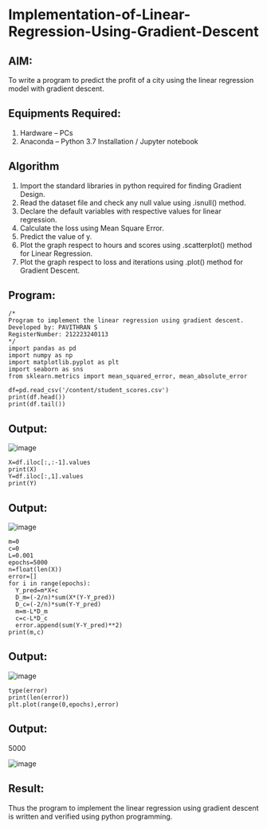 # Implementation-of-Linear-Regression-Using-Gradient-Descent

## AIM:

To write a program to predict the profit of a city using the linear regression model with gradient descent.

## Equipments Required:

1. Hardware – PCs
2. Anaconda – Python 3.7 Installation / Jupyter notebook

## Algorithm

1. Import the standard libraries in python required for finding Gradient Design.
2. Read the dataset file and check any null value using .isnull() method. 
3. Declare the default variables with respective values for linear regression.
4. Calculate the loss using Mean Square Error.
5. Predict the value of y.
6. Plot the graph respect to hours and scores using .scatterplot() method for Linear Regression.
7. Plot the graph respect to loss and iterations using .plot() method for Gradient Descent.


## Program:

```
/*
Program to implement the linear regression using gradient descent.
Developed by: PAVITHRAN S
RegisterNumber: 212223240113
*/
import pandas as pd
import numpy as np
import matplotlib.pyplot as plt
import seaborn as sns
from sklearn.metrics import mean_squared_error, mean_absolute_error
```
```
df=pd.read_csv('/content/student_scores.csv')
print(df.head())
print(df.tail())
```

## Output:

![image](https://github.com/user-attachments/assets/132ed7d6-78fc-4ca8-9b7b-abd3a803e6c5)

```
X=df.iloc[:,:-1].values
print(X)
Y=df.iloc[:,1].values
print(Y)

```

## Output:
![image](https://github.com/user-attachments/assets/aac7cbe8-fcca-46ff-b24c-ffa36df669f2)

```
m=0
c=0
L=0.001
epochs=5000
n=float(len(X))
error=[]
for i in range(epochs):
  Y_pred=m*X+c
  D_m=(-2/n)*sum(X*(Y-Y_pred))
  D_c=(-2/n)*sum(Y-Y_pred)
  m=m-L*D_m
  c=c-L*D_c
  error.append(sum(Y-Y_pred)**2)
print(m,c)
```

## Output:
![image](https://github.com/user-attachments/assets/7d68bacd-addd-4d07-83e6-988bf5a8e040)

```
type(error)
print(len(error))
plt.plot(range(0,epochs),error)

```
## Output:

5000

![image](https://github.com/user-attachments/assets/852b0f87-ee71-4d53-84dc-b3a39fec3b58)

## Result:
Thus the program to implement the linear regression using gradient descent is written and verified using python programming.
